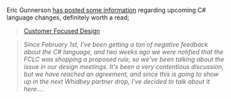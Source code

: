 Eric Gunnerson [has posted some information](http://blogs.msdn.com/ericgu/archive/2004/04/01/105644.aspx) regarding upcoming C# language changes, definitely worth a read;

> [Customer Focused Design](http://blogs.msdn.com/ericgu/archive/2004/04/01/105644.aspx)

> _Since February 1st, I've been getting a ton of negative feedback about the C# language, and two weeks ago we were notified that the FCLC was shopping a proposed rule, so we've been talking about the issue in our design meetings. It's been a very contentious discussion, but we have reached an agreement, and since this is going to show up in the next Whidbey partner drop, I've decided to talk about it here...._